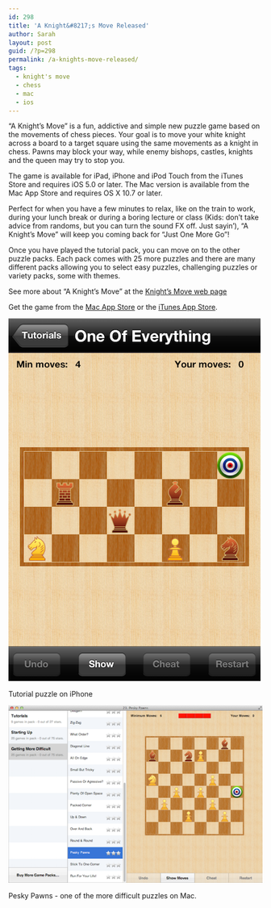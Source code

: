 ```yaml
---
id: 298
title: 'A Knight&#8217;s Move Released'
author: Sarah
layout: post
guid: /?p=298
permalink: /a-knights-move-released/
tags:
  - knight's move
  - chess
  - mac
  - ios
---
```

&#8220;A Knight&#8217;s Move&#8221; is a fun, addictive and simple new puzzle game based on the movements of chess pieces. Your goal is to move your white knight across a board to a target square using the same movements as a knight in chess. Pawns may block your way, while enemy bishops, castles, knights and the queen may try to stop you.

The game is available for iPad, iPhone and iPod Touch from the iTunes Store and requires iOS 5.0 or later. The Mac version is available from the Mac App Store and requires OS X 10.7 or later.

Perfect for when you have a few minutes to relax, like on the train to work, during your lunch break or during a boring lecture or class (Kids: don&#8217;t take advice from randoms, but you can turn the sound FX off. Just sayin&#8217;), &#8220;A Knight&#8217;s Move&#8221; will keep you coming back for &#8220;Just One More Go&#8221;!

Once you have played the tutorial pack, you can move on to the other puzzle packs. Each pack comes with 25 more puzzles and there are many different packs allowing you to select easy puzzles, challenging puzzles or variety packs, some with themes.

See more about &#8220;A Knight&#8217;s Move&#8221; at the [Knight&#8217;s Move web page][1]

Get the game from the <a href="http://itunes.apple.com/app/a-knights-move/id533321133" target="_blank">Mac App Store</a> or the <a href="http://itunes.apple.com/app/a-knights-move/id530090451" target="_blank">iTunes App Store</a>.

<img title="Tutorial puzzle on iPhone" src="/images/Tutorial-500.png" alt="Tutorial puzzle on iPhone"/>

Tutorial puzzle on iPhone

[<img title="Pesky Pawns - one of the more difficult puzzles on Mac." src="/images/PeskyPawns-600.png" alt="Pesky Pawns - one of the more difficult puzzles on Mac." />][3]

Pesky Pawns - one of the more difficult puzzles on Mac.

 [1]: /knightsmove/
 [3]: /images/PeskyPawns.png